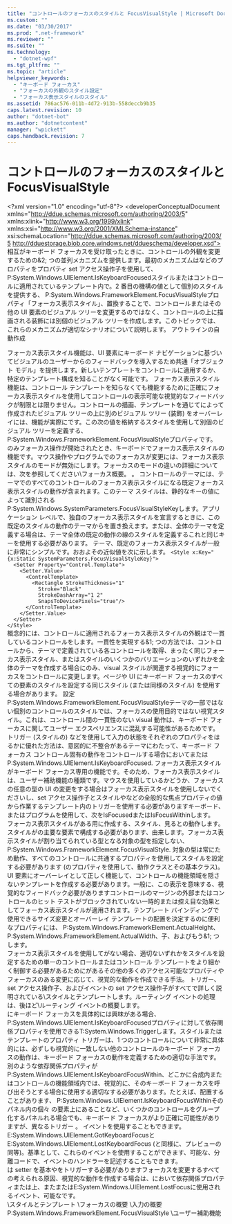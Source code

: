 ```yaml
---
title: "コントロールのフォーカスのスタイルと FocusVisualStyle | Microsoft Docs"
ms.custom: ""
ms.date: "03/30/2017"
ms.prod: ".net-framework"
ms.reviewer: ""
ms.suite: ""
ms.technology: 
  - "dotnet-wpf"
ms.tgt_pltfrm: ""
ms.topic: "article"
helpviewer_keywords: 
  - "キーボード フォーカス"
  - "フォーカスの外観のスタイル設定"
  - "フォーカス表示スタイルのスタイル"
ms.assetid: 786ac576-011b-4d72-913b-558deccb9b35
caps.latest.revision: 10
author: "dotnet-bot"
ms.author: "dotnetcontent"
manager: "wpickett"
caps.handback.revision: 7
---
```

# コントロールのフォーカスのスタイルと FocusVisualStyle
\<?xml version="1.0" encoding="utf-8"?>
\<developerConceptualDocument xmlns="http://ddue.schemas.microsoft.com/authoring/2003/5" xmlns:xlink="http://www.w3.org/1999/xlink" xmlns:xsi="http://www.w3.org/2001/XMLSchema-instance" xsi:schemaLocation="http://ddue.schemas.microsoft.com/authoring/2003/5 http://dduestorage.blob.core.windows.net/ddueschema/developer.xsd">
  <introduction>
    <para>
      <token>相互</token>がキーボード フォーカスを受け取ったときに、コントロールの外観を変更するための&2; つの並列メカニズムを提供します。最初のメカニズムはなどのプロパティをプロパティ set アクセス操作子を使用して、 <codeEntityReference autoUpgrade="true">P:System.Windows.UIElement.IsKeyboardFocused</codeEntityReference>スタイルまたはコントロールに適用されているテンプレート内で。2 番目の機構の値として個別のスタイルを提供する、 <codeEntityReference autoUpgrade="true">P:System.Windows.FrameworkElement.FocusVisualStyle</codeEntityReference>プロパティ「フォーカス表示スタイル」、置換することで、コントロールまたはその他の UI 要素のビジュアル ツリーを変更するのではなく、コントロールの上に描画される装飾には別個のビジュアル ツリーを作成します。このトピックでは、これらのメカニズムが適切なシナリオについて説明します。</para> 
    <para>
      <token>アウトラインの自動作成</token>
    </para>
  </introduction>
  <section address="Purpose">
    <title>目的のフォーカス表示スタイル</title>
    <content>
      <para>フォーカス表示スタイル機能は、UI 要素にキーボード ナビゲーションに基づいてビジュアルのユーザーからのフィードバックを導入するため共通「オブジェクト モデル」を提供します。新しいテンプレートをコントロールに適用するか、特定のテンプレート構成を知ることがなく可能です。</para>
      <para>フォーカス表示スタイル機能は、コントロール テンプレートを知らなくても機能するために正確にフォーカス表示スタイルを使用してコントロールの表示可能な視覚的なフィードバックが制限とは限りません。コントロールの描画、テンプレートを通じてによって作成されたビジュアル ツリーの上に別のビジュアル ツリー (装飾) をオーバーレイには、機能が実際にです。この次の値を格納するスタイルを使用して別個のビジュアル ツリーを定義する、 <codeEntityReference autoUpgrade="true">P:System.Windows.FrameworkElement.FocusVisualStyle</codeEntityReference>プロパティです。</para>
    </content>
  </section>
  <section address="Default">
    <title>既定のフォーカス ビジュアル スタイル動作</title>
    <content>
      <para>のみフォーカス操作が開始されたとき、キーボードでフォーカス表示スタイルの機能です。マウス操作やプログラムでのフォーカスが変更には、フォーカス表示スタイルのモードが無効にします。フォーカスのモードの違いの詳細については、次を参照してください\<link xlink:href="0230c4eb-0c8a-462b-ac4b-ae3e511659f4">フォーカス概要</link>。</para> 。
      <para>コントロールのテーマには、テーマでのすべてのコントロールのフォーカス表示スタイルになる既定フォーカス表示スタイルの動作が含まれます。このテーマ スタイルは、静的なキーの値によって識別される<codeEntityReference autoUpgrade="true">P:System.Windows.SystemParameters.FocusVisualStyleKey</codeEntityReference>します。アプリケーション レベルで、独自のフォーカス表示スタイルを宣言するときに、この既定のスタイルの動作のテーマからを置き換えます。または、全体のテーマを定義する場合は、テーマ全体の既定の動作の線のスタイルを定義するこれと同じキーを使用する必要があります。</para>
      <para>テーマ、既定のフォーカス表示スタイルが一般に非常にシンプルです。おおよその近似値を次に示します。</para>
      <code>&lt;Style x:Key="{x:Static SystemParameters.FocusVisualStyleKey}"&gt;
  &lt;Setter Property="Control.Template"&gt;
    &lt;Setter.Value&gt;
      &lt;ControlTemplate&gt;
        &lt;Rectangle StrokeThickness="1"
          Stroke="Black"
          StrokeDashArray="1 2"
          SnapsToDevicePixels="true"/&gt;
      &lt;/ControlTemplate&gt;
    &lt;/Setter.Value&gt;
  &lt;/Setter&gt;
&lt;/Style&gt;</code>
    </content>
  </section>
  <section address="When">
    <title>フォーカスの Visual スタイルを使用するタイミング</title>
    <content>
      <para>概念的には、コントロールに適用されるフォーカス表示スタイルの外観はで一貫しているコントロールをします。一貫性を実現する&1; つの方法では、コントロールから、テーマで定義されている各コントロールを取得、まったく同じフォーカス表示スタイル、またはスタイルのいくつかのバリエーションのいずれかを全体のテーマを作成する場合にのみ、visual スタイルが関連する視覚的にフォーカスをコントロールに変更します。ページや UI にキーボード フォーカスのすべての要素のスタイルを設定する同じスタイル (または同様のスタイル) を使用する場合があります。</para>
      <para>設定<codeEntityReference autoUpgrade="true">P:System.Windows.FrameworkElement.FocusVisualStyle</codeEntityReference>テーマの一部ではない個別のコントロールのスタイルでは、フォーカスの使用目的ではない視覚スタイル。これは、コントロール間の一貫性のない visual 動作は、キーボード フォーカスに関してユーザー エクスペリエンスに混乱する可能性があるためです。トリガー (スタイルの) などを使用して入力の状態をそれぞれのプロパティをはるかに優れた方法は、意図的に不整合があるテーマにわたって、キーボード フォーカス コントロール固有の動作をコントロールする場合<codeEntityReference autoUpgrade="true">において</codeEntityReference>または<codeEntityReference autoUpgrade="true">P:System.Windows.UIElement.IsKeyboardFocused</codeEntityReference>.</para>
      <para>フォーカス表示スタイルがキーボード フォーカス専用の機能です。そのため、フォーカス表示スタイルは、ユーザー補助機能の種類です。マウスを使用しているかどうか、フォーカスの任意の型の UI の変更をする場合はフォーカス表示スタイルを使用しないでくださいし、set アクセス操作子とスタイルやなどの全般的な焦点プロパティの値から作業するテンプレート内のトリガーを使用する必要がありますキーボード、またはプログラムを使用して、次を<languageKeyword>IsFocused</languageKeyword>または<languageKeyword>IsFocusWithin</languageKeyword>します。</para>
    </content>
  </section>
  <section address="How">
    <title>フォーカス表示スタイルを作成する方法</title>
    <content>
      <para>フォーカス表示スタイルがある用に作成する、スタイル、<codeEntityReference autoUpgrade="true">見ると</codeEntityReference>の<codeEntityReference autoUpgrade="true">動作</codeEntityReference>します。スタイルがの主要な要素で構成する必要があります、<codeEntityReference autoUpgrade="true">由来</codeEntityReference>します。フォーカス表示スタイルが割り当てられている型となる対象の型を指定しない、 <codeEntityReference autoUpgrade="true">P:System.Windows.FrameworkElement.FocusVisualStyle</codeEntityReference>.</para>
      <para>対象の型は常にため<codeEntityReference autoUpgrade="true">動作</codeEntityReference>、すべてのコントロールに共通するプロパティを使用してスタイルを設定する必要があります (のプロパティを使用して、<codeEntityReference autoUpgrade="true">動作</codeEntityReference>クラスとその基本クラス)。UI 要素にオーバーレイとして正しく機能して、コントロールの機能領域を隠さないテンプレートを作成する必要があります。一般に、この表示を意味する、視覚的なフィードバック必要がありますコントロールのマージンの外部またはコントロールのヒット テストがブロックされていない一時的または控え目な効果としてフォーカス表示スタイルが適用されます。テンプレート バインディングで使用できるサイズ変更とオーバーレイ テンプレートの配置を決定するのに便利なプロパティには、 <codeEntityReference autoUpgrade="true">P:System.Windows.FrameworkElement.ActualHeight</codeEntityReference>、 <codeEntityReference autoUpgrade="true">P:System.Windows.FrameworkElement.ActualWidth</codeEntityReference>、<codeEntityReference autoUpgrade="true">子</codeEntityReference>、および<codeEntityReference autoUpgrade="true">もう&1; つ</codeEntityReference>します。</para>
    </content>
  </section>
  <section address="Alternatives">
    <title>フォーカス表示スタイルを使用に代わる方法</title>
    <content>
      <para>フォーカス表示スタイルを使用してがない場合、適切ないずれかをスタイルを設定するための単一のコントロールまたはコントロール テンプレートをより細かく制御する必要があるためにがあるその他の多くのアクセス可能なプロパティやフォーカスのある変更に応じて、視覚的な動作を作成できる手法</para>。
      <para>トリガー、set アクセス操作子、およびイベントの set アクセス操作子がすべてで詳しく説明されている\<link xlink:href="481765e5-5467-4a75-9f7b-e10e2ac410d9">スタイルとテンプレート</link>します。ルーティング イベントの処理は、後ほど\<link xlink:href="1a2189ae-13b4-45b0-b12c-8de2e49c29d2">ルーティング イベントの概要</link>します。</para>
    </content>
    <sections>
      <section>
        <title>IsKeyboardFocused</title>
        <content>
          <para>にキーボード フォーカスを具体的には興味がある場合、 <codeEntityReference autoUpgrade="true">P:System.Windows.UIElement.IsKeyboardFocused</codeEntityReference>プロパティに対して依存関係プロパティを使用できる<codeEntityReference autoUpgrade="true">T:System.Windows.Trigger</codeEntityReference>します。スタイルまたはテンプレートのプロパティ トリガーは、1 つのコントロールについて非常に具体的には、必ずしも視覚的に一致しない他のコントロールのキーボード フォーカスの動作は、キーボード フォーカスの動作を定義するための適切な手法です。</para>
          <para>別のような依存関係プロパティが<codeEntityReference autoUpgrade="true">P:System.Windows.UIElement.IsKeyboardFocusWithin</codeEntityReference>、どこかに合成内またはコントロールの機能領域内では、視覚的に、そのキーボード フォーカスを呼び出そうとする場合に使用する適切なする必要があります。たとえば、配置することがあります、 <codeEntityReference autoUpgrade="true">P:System.Windows.UIElement.IsKeyboardFocusWithin</codeEntityReference>そのパネル内の個々 の要素上にあることなど、いくつかのコントロールをグループ化するパネルれる場合でも、キーボード フォーカスがより正確に可能性がありますが、異なるトリガー</para> 。
          <para>イベントを使用することもできます。 <codeEntityReference autoUpgrade="true">E:System.Windows.UIElement.GotKeyboardFocus</codeEntityReference>と<codeEntityReference autoUpgrade="true">E:System.Windows.UIElement.LostKeyboardFocus</codeEntityReference> (と同様に、プレビューの同等)。基準として、これらのイベントを使用することができます、<codeEntityReference autoUpgrade="true">可能な</codeEntityReference>、分離コードで、イベントのハンドラーを記述することもできます。</para>
        </content>
      </section>
      <section>
        <title>その他のフォーカス プロパティ</title>
        <content>
          <para>は setter を基本やをトリガーする必要がありますフォーカスを変更するすべての考えられる原因、視覚的な動作を作成する場合は、<codeEntityReference autoUpgrade="true">において</codeEntityReference>依存関係プロパティまたは上、<codeEntityReference autoUpgrade="true">また</codeEntityReference>または<codeEntityReference autoUpgrade="true">E:System.Windows.UIElement.LostFocus</codeEntityReference>に使用されるイベント、<codeEntityReference autoUpgrade="true">可能な</codeEntityReference>です。</para>
        </content>
      </section>
    </sections>
  </section>
  <relatedTopics>
\<link xlink:href="481765e5-5467-4a75-9f7b-e10e2ac410d9">スタイルとテンプレート</link>
\<link xlink:href="0230c4eb-0c8a-462b-ac4b-ae3e511659f4">フォーカスの概要</link>
\<link xlink:href="ee5258b7-6567-415a-9b1c-c0cbe46e79ef">入力の概要</link>
<codeEntityReference autoUpgrade="true">P:System.Windows.FrameworkElement.FocusVisualStyle</codeEntityReference>
\<legacyLink xlink:href="e7ec856e-41ee-47b1-9d57-b75a3dad088c">ユーザー補助機能</legacyLink>
</relatedTopics>
</developerConceptualDocument>